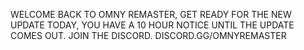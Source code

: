 WELCOME BACK TO OMNY REMASTER, GET READY FOR THE NEW UPDATE TODAY, YOU HAVE A 10 HOUR NOTICE UNTIL THE UPDATE COMES OUT. JOIN THE DISCORD.
DISCORD.GG/OMNYREMASTER
